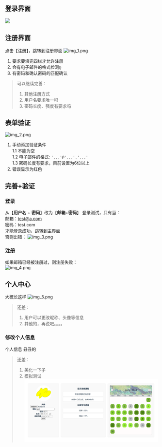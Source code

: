 ## 登录界面
![ ](img.png) 

## 注册界面
点击【注册】，跳转到注册界面
![img_1.png](img_1.png)
1. 要求要填完四栏才允许注册  
2. 会有电子邮件的格式检测`@`   
3. 有密码和确认密码的匹配确认  

> 可以继续完善： 
> 1. 其他注册方式
> 2. 用户名要求唯一吗
> 3. 密码长度、强度有要求吗 

## 表单验证
![img_2.png](img_2.png)
1. 手动添加验证条件  
1.1 不能为空  
1.2 电子邮件的格式: `'...'@'...'.'...'`  
1.3 密码长度有要求，目前设置为6位以上  
2. 错误显示为红色

## 完善+验证
### 登录
从【**用户名** + **密码**】改为【**邮箱**+**密码**】
登录测试，只有当：  
邮箱：test@a.com  
密码：test.com  
才能登录成功，跳转到主界面  
否则出错：
![img_3.png](img_3.png)

### 注册
如果邮箱已经被注册过，则注册失败：  
![img_4.png](img_4.png)

## 个人中心
大概长这样
![img_5.png](img_5.png)
> 还差：
> 1. 用户可以更改昵称、头像等信息
> 2. 其他的，再说吧。。。。
### 修改个人信息
个人信息 丑丑的  
> 还差：
> 1. 美化一下子
> 2. 模拟测试
![个人中心页面](img_6.png)

